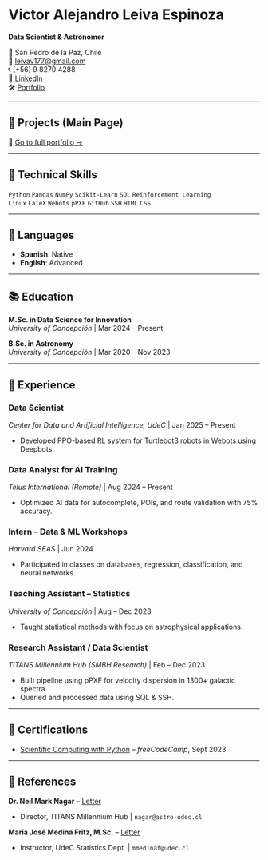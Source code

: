 # Victor Alejandro Leiva Espinoza  
**Data Scientist & Astronomer**  

📍 San Pedro de la Paz, Chile  
📧 leivav177@gmail.com  
📞 (+56) 9 8270 4288  
🔗 [LinkedIn](https://linkedin.com/in/yourprofile)  
🛠️ [Portfolio](https://yourportfolio.com)  

---

## 🚀 Projects (Main Page)  

🔗 [Go to full portfolio →](./Projects.md/)

---

## 🔧 Technical Skills  
`Python` `Pandas` `NumPy` `Scikit-Learn` `SQL` `Reinforcement Learning`  
`Linux` `LaTeX` `Webots` `pPXF` `GitHub` `SSH` `HTML` `CSS`  

---

## 🧠 Languages  
- **Spanish**: Native  
- **English**: Advanced  

---

## 📚 Education  
**M.Sc. in Data Science for Innovation**  
*University of Concepción* | Mar 2024 – Present  

**B.Sc. in Astronomy**  
*University of Concepción* | Mar 2020 – Nov 2023  

---

## 💼 Experience  

### **Data Scientist**  
*Center for Data and Artificial Intelligence, UdeC* | Jan 2025 – Present  
- Developed PPO-based RL system for Turtlebot3 robots in Webots using Deepbots.  

### **Data Analyst for AI Training**  
*Telus International (Remote)* | Aug 2024 – Present  
- Optimized AI data for autocomplete, POIs, and route validation with 75% accuracy.  

### **Intern – Data & ML Workshops**  
*Harvard SEAS* | Jun 2024  
- Participated in classes on databases, regression, classification, and neural networks.  

### **Teaching Assistant – Statistics**  
*University of Concepción* | Aug – Dec 2023  
- Taught statistical methods with focus on astrophysical applications.  

### **Research Assistant / Data Scientist**  
*TITANS Millennium Hub (SMBH Research)* | Feb – Dec 2023  
- Built pipeline using pPXF for velocity dispersion in 1300+ galactic spectra.  
- Queried and processed data using SQL & SSH.  

---

## 📜 Certifications  
- [Scientific Computing with Python](https://www.freecodecamp.org/certification/vpy7/scientific-computing-with-python-v7) – *freeCodeCamp*, Sept 2023  

---

## 🧾 References  
**Dr. Neil Mark Nagar** – [Letter](https://drive.google.com/file/d/1NZLvgtx01EnPgj_7vm_SThzyDJMFBuhH/view?usp=sharing)  
- Director, TITANS Millennium Hub | `nagar@astro-udec.cl`  

**María José Medina Fritz, M.Sc.** – [Letter](https://drive.google.com/file/d/1ml39AslgITrORMjsPyInBiDL_77I0OxM/view?usp=sharing)  
- Instructor, UdeC Statistics Dept. | `mmedinaf@udec.cl`  
